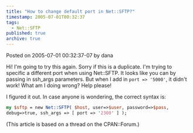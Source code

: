 ```yaml
---
title: "How to change default port in Net::SFTP?"
timestamp: 2005-07-01T00:32:37
tags:
  - Net::SFTP
published: true
archive: true
---
```




Posted on 2005-07-01 00:32:37-07 by dana

Hi! I'm going to try this again. Sorry if this is a duplicate. I'm trying to specific a different port when using Net::SFTP. It looks like you can by passing
in ssh_args parameters. But when I add in `port => '5000'`, it didn't work! What am I doing wrong? Help please!

I figured it out. In case anyone is wondering, the correct syntax is:

```perl
my $sftp = new Net::SFTP( $host, user=>$user, password=>$pass,
debug=>true, ssh_args => [ port => '2300' ] );
```

(This article is based on a thread on the CPAN::Forum.)
<!-- from http://cpanforum.com/threads/678 -->

